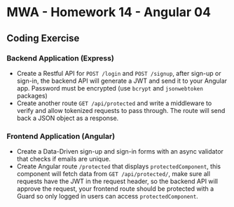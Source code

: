 # MWA - Homework 14 - Angular 04
## Coding Exercise
### Backend Application (Express)
* Create a Restful API for `POST /login` and `POST /signup`, after sign-up or sign-in, the backend API will generate a JWT and send it to your Angular app. Password must be encrypted (use `bcrypt` and `jsonwebtoken` packages)
* Create another route `GET /api/protected` and write a middleware to verify and allow tokenized requests to pass through. The route will send back a JSON object as a response.
  
### Frontend Application (Angular)
* Create a Data-Driven sign-up and sign-in forms with an async validator that checks if emails are unique.
* Create Angular route `/protected` that displays `protectedComponent`, this component will fetch data from `GET /api/protected/`, make sure all requests have the JWT in the request header, so the backend API will approve the request, your frontend route should be protected with a Guard so only logged in users can access `protectedComponent`.




